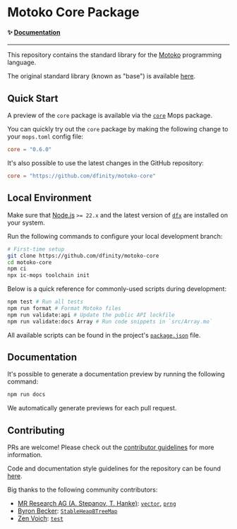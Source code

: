 # Motoko Core Package

#### ✨ [Documentation](https://dfinity.github.io/motoko-core)

---

This repository contains the standard library for the [Motoko](https://github.com/dfinity/motoko) programming language. 

The original standard library (known as "base") is available [here](https://github.com/dfinity/motoko-base).

## Quick Start

A preview of the `core` package is available via the [`core`](https://mops.one/core) Mops package.

You can quickly try out the `core` package by making the following change to your `mops.toml` config file:

```toml
core = "0.6.0"
```

It's also possible to use the latest changes in the GitHub repository:

```toml
core = "https://github.com/dfinity/motoko-core"
```

## Local Environment

Make sure that [Node.js](https://nodejs.org/en/) `>= 22.x` and the latest version of [`dfx`](https://internetcomputer.org/docs/building-apps/getting-started/install) are installed on your system.

Run the following commands to configure your local development branch:

```sh
# First-time setup
git clone https://github.com/dfinity/motoko-core
cd motoko-core
npm ci
npx ic-mops toolchain init
```

Below is a quick reference for commonly-used scripts during development:

```sh
npm test # Run all tests
npm run format # Format Motoko files
npm run validate:api # Update the public API lockfile
npm run validate:docs Array # Run code snippets in `src/Array.mo`
```

All available scripts can be found in the project's [`package.json`](https://github.com/dfinity/motoko-core/blob/main/package.json) file.

## Documentation

It's possible to generate a documentation preview by running the following command:

```sh
npm run docs
```

We automatically generate previews for each pull request.

## Contributing

PRs are welcome! Please check out the [contributor guidelines](https://github.com/dfinity/motoko-core/blob/main/.github/CONTRIBUTING.md) for more information.

Code and documentation style guidelines for the repository can be found [here](./Styleguide.md).

Big thanks to the following community contributors:

* [MR Research AG (A. Stepanov, T. Hanke)](https://github.com/research-ag): [`vector`](https://github.com/research-ag/vector), [`prng`](https://github.com/research-ag/prng)
* [Byron Becker](https://github.com/ByronBecker): [`StableHeapBTreeMap`](https://github.com/canscale/StableHeapBTreeMap)
* [Zen Voich](https://github.com/ZenVoich): [`test`](https://github.com/ZenVoich/test)

